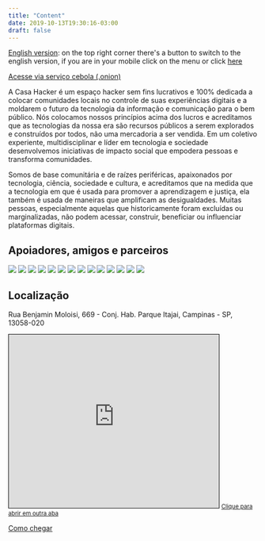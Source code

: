 ```yaml
---
title: "Content"
date: 2019-10-13T19:30:16-03:00
draft: false
---
```


[English version](en/): on the top right corner there's a button to switch to the english version, if you are in your mobile click on the menu or click [here](en/)

[Acesse via serviço cebola (.onion)](about/#acesse-via-serviço-cebola-onion)

A Casa Hacker é um espaço hacker sem fins lucrativos e 100% dedicada a colocar comunidades locais no controle de suas experiências digitais e a moldarem o futuro da tecnologia da informação e comunicação para o bem público. Nós colocamos nossos princípios acima dos lucros e acreditamos que as tecnologias da nossa era são recursos públicos a serem explorados e construídos por todos, não uma mercadoria a ser vendida. Em um coletivo experiente, multidisciplinar e líder em tecnologia e sociedade desenvolvemos iniciativas de impacto social que empodera pessoas e transforma comunidades.

Somos de base comunitária e de raízes periféricas, apaixonados por tecnologia, ciência, sociedade e cultura, e acreditamos que na medida que a tecnologia em que é usada para promover a aprendizagem e justiça, ela também é usada de maneiras que amplificam as desigualdades. Muitas pessoas, especialmente aquelas que historicamente foram excluídas ou marginalizadas, não podem acessar, construir, beneficiar ou influenciar plataformas digitais.

## Apoiadores, amigos e parceiros

[<img class="partners-logos" src="images/prefeituraCPS.png"/>](http://www.campinas.sp.gov.br/governo/cultura/)
[<img class="partners-logos" src="images/institutoVozAtiva.png"/>](https://www.facebook.com/institutovozativa/)
[<img class="partners-logos" src="images/fundacaoFEAC.png"/>](https://www.feac.org.br/)
[<img class="partners-logos" src="images/99Designs.png"/>](https://en.99designs.com.br/)
[<img class="partners-logos" src="images/Stickermule.png"/>](https://www.stickermule.com/)
[<img class="partners-logos" src="images/Stickermule.png"/>](https://probono.org.br/)
[<img class="partners-logos" src="images/Stickermule.png"/>](http://www.klalaw.com.br/)
[<img class="partners-logos" src="images/TacticalTech.png"/>](https://tacticaltech.org/)
[<img class="partners-logos" src="images/BigFieldCompany.png"/>](https://www.youtube.com/channel/UCtaHspH0UhD-0Ro3egFyhbQ)
[<img class="partners-logos" src="images/fundacaoTelefonica.png"/>](http://fundacaotelefonica.org.br/)
[<img class="partners-logos" src="images/AliançaEmpreendedora.png"/>](https://aliancaempreendedora.org.br/)
[<img class="partners-logos" src="images/Mozilla.jpeg"/>](https://www.mozilla.org)
[<img class="partners-logos" src="images/venus360.png"/>](http://venus360.com.br/)
[<img class="partners-logos" src="images/minhaCampinas.jpeg"/>](https://www.minhacampinas.org.br/)

## Localização

Rua Benjamin Moloisi, 669 - Conj. Hab. Parque Itajai, Campinas - SP, 13058-020

<iframe width="425" height="350" frameborder="0" scrolling="no" marginheight="0" marginwidth="0" src="https://www.openstreetmap.org/export/embed.html?bbox=-47.193448841571815%2C-22.959894915812015%2C-47.19139426946641%2C-22.95839084833951&amp;layer=mapnik&amp;marker=-22.959142884166557%2C-47.192421555519104" style="border: 1px solid black"></iframe>

<small>
    <a href="https://www.openstreetmap.org/?mlat=-22.95914&amp;mlon=-47.19242#map=19/-22.95914/-47.19242" target="_blank">Clique para abrir em outra aba</a>
</small>

[Como chegar](/about/#como-chegar)